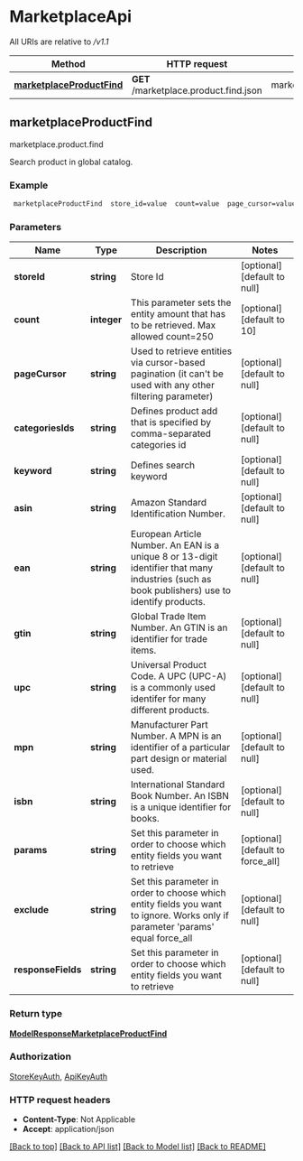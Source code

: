 # MarketplaceApi

All URIs are relative to */v1.1*

Method | HTTP request | Description
------------- | ------------- | -------------
[**marketplaceProductFind**](MarketplaceApi.md#marketplaceProductFind) | **GET** /marketplace.product.find.json | marketplace.product.find



## marketplaceProductFind

marketplace.product.find

Search product in global catalog.

### Example

```bash
 marketplaceProductFind  store_id=value  count=value  page_cursor=value  categories_ids=value  keyword=value  asin=value  ean=value  gtin=value  upc=value  mpn=value  isbn=value  params=value  exclude=value  response_fields=value
```

### Parameters


Name | Type | Description  | Notes
------------- | ------------- | ------------- | -------------
 **storeId** | **string** | Store Id | [optional] [default to null]
 **count** | **integer** | This parameter sets the entity amount that has to be retrieved. Max allowed count=250 | [optional] [default to 10]
 **pageCursor** | **string** | Used to retrieve entities via cursor-based pagination (it can't be used with any other filtering parameter) | [optional] [default to null]
 **categoriesIds** | **string** | Defines product add that is specified by comma-separated categories id | [optional] [default to null]
 **keyword** | **string** | Defines search keyword | [optional] [default to null]
 **asin** | **string** | Amazon Standard Identification Number. | [optional] [default to null]
 **ean** | **string** | European Article Number. An EAN is a unique 8 or 13-digit identifier that many industries (such as book publishers) use to identify products. | [optional] [default to null]
 **gtin** | **string** | Global Trade Item Number. An GTIN is an identifier for trade items. | [optional] [default to null]
 **upc** | **string** | Universal Product Code. A UPC (UPC-A) is a commonly used identifer for many different products. | [optional] [default to null]
 **mpn** | **string** | Manufacturer Part Number. A MPN is an identifier of a particular part design or material used. | [optional] [default to null]
 **isbn** | **string** | International Standard Book Number. An ISBN is a unique identifier for books. | [optional] [default to null]
 **params** | **string** | Set this parameter in order to choose which entity fields you want to retrieve | [optional] [default to force_all]
 **exclude** | **string** | Set this parameter in order to choose which entity fields you want to ignore. Works only if parameter 'params' equal force_all | [optional] [default to null]
 **responseFields** | **string** | Set this parameter in order to choose which entity fields you want to retrieve | [optional] [default to null]

### Return type

[**ModelResponseMarketplaceProductFind**](ModelResponseMarketplaceProductFind.md)

### Authorization

[StoreKeyAuth](../README.md#StoreKeyAuth), [ApiKeyAuth](../README.md#ApiKeyAuth)

### HTTP request headers

- **Content-Type**: Not Applicable
- **Accept**: application/json

[[Back to top]](#) [[Back to API list]](../README.md#documentation-for-api-endpoints) [[Back to Model list]](../README.md#documentation-for-models) [[Back to README]](../README.md)

